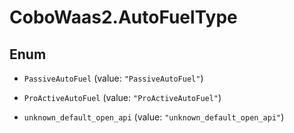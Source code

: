 # CoboWaas2.AutoFuelType

## Enum


* `PassiveAutoFuel` (value: `"PassiveAutoFuel"`)

* `ProActiveAutoFuel` (value: `"ProActiveAutoFuel"`)

* `unknown_default_open_api` (value: `"unknown_default_open_api"`)


